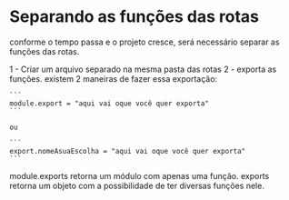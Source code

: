# Separando as funções das rotas

conforme o tempo passa e o projeto cresce, será necessário separar as funções das rotas.

1 - Criar um arquivo separado na mesma pasta das rotas
2 - exporta as funções.
    existem 2 maneiras de fazer essa exportação:

    ```
    module.export = "aqui vai oque você quer exporta"
    ```

    ou 

    ```
    export.nomeAsuaEscolha = "aqui vai oque você quer exporta"
    ```

module.exports retorna um módulo com apenas uma função.
exports retorna um objeto com a possibilidade de ter diversas funções nele.